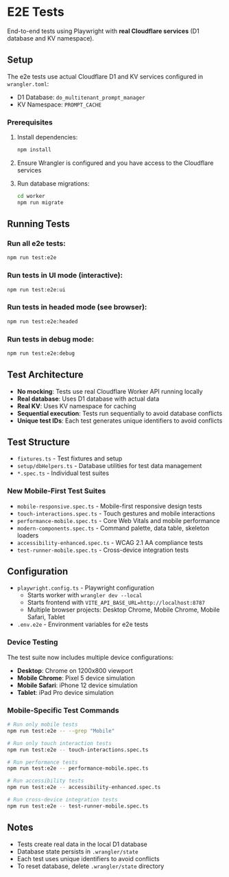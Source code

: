 # E2E Tests

End-to-end tests using Playwright with **real Cloudflare services** (D1 database and KV namespace).

## Setup

The e2e tests use actual Cloudflare D1 and KV services configured in `wrangler.toml`:

- D1 Database: `do_multitenant_prompt_manager`
- KV Namespace: `PROMPT_CACHE`

### Prerequisites

1. Install dependencies:

   ```bash
   npm install
   ```

2. Ensure Wrangler is configured and you have access to the Cloudflare services

3. Run database migrations:
   ```bash
   cd worker
   npm run migrate
   ```

## Running Tests

### Run all e2e tests:

```bash
npm run test:e2e
```

### Run tests in UI mode (interactive):

```bash
npm run test:e2e:ui
```

### Run tests in headed mode (see browser):

```bash
npm run test:e2e:headed
```

### Run tests in debug mode:

```bash
npm run test:e2e:debug
```

## Test Architecture

- **No mocking**: Tests use real Cloudflare Worker API running locally
- **Real database**: Uses D1 database with actual data
- **Real KV**: Uses KV namespace for caching
- **Sequential execution**: Tests run sequentially to avoid database conflicts
- **Unique test IDs**: Each test generates unique identifiers to avoid conflicts

## Test Structure

- `fixtures.ts` - Test fixtures and setup
- `setup/dbHelpers.ts` - Database utilities for test data management
- `*.spec.ts` - Individual test suites

### New Mobile-First Test Suites

- `mobile-responsive.spec.ts` - Mobile-first responsive design tests
- `touch-interactions.spec.ts` - Touch gestures and mobile interactions
- `performance-mobile.spec.ts` - Core Web Vitals and mobile performance
- `modern-components.spec.ts` - Command palette, data table, skeleton loaders
- `accessibility-enhanced.spec.ts` - WCAG 2.1 AA compliance tests
- `test-runner-mobile.spec.ts` - Cross-device integration tests

## Configuration

- `playwright.config.ts` - Playwright configuration
  - Starts worker with `wrangler dev --local`
  - Starts frontend with `VITE_API_BASE_URL=http://localhost:8787`
  - Multiple browser projects: Desktop Chrome, Mobile Chrome, Mobile Safari, Tablet
- `.env.e2e` - Environment variables for e2e tests

### Device Testing

The test suite now includes multiple device configurations:
- **Desktop**: Chrome on 1200x800 viewport
- **Mobile Chrome**: Pixel 5 device simulation
- **Mobile Safari**: iPhone 12 device simulation  
- **Tablet**: iPad Pro device simulation

### Mobile-Specific Test Commands

```bash
# Run only mobile tests
npm run test:e2e -- --grep "Mobile"

# Run only touch interaction tests
npm run test:e2e -- touch-interactions.spec.ts

# Run performance tests
npm run test:e2e -- performance-mobile.spec.ts

# Run accessibility tests
npm run test:e2e -- accessibility-enhanced.spec.ts

# Run cross-device integration tests
npm run test:e2e -- test-runner-mobile.spec.ts
```

## Notes

- Tests create real data in the local D1 database
- Database state persists in `.wrangler/state`
- Each test uses unique identifiers to avoid conflicts
- To reset database, delete `.wrangler/state` directory
